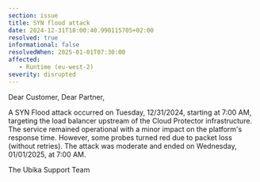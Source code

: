 ```yaml
--- 
section: issue 
title: SYN flood attack 
date: 2024-12-31T18:00:40.990115705+02:00 
resolved: true 
informational: false 
resolvedWhen: 2025-01-01T07:30:00
affected: 
   - Runtime (eu-west-2) 
severity: disrupted 
--- 
```

Dear Customer, Dear Partner,

A SYN Flood attack occurred on Tuesday, 12/31/2024, starting at 7:00 AM, targeting the load balancer upstream of the Cloud Protector infrastructure.
The service remained operational with a minor impact on the platform's response time. However, some probes turned red due to packet loss (without retries).
The attack was moderate and ended on Wednesday, 01/01/2025, at 7:00 AM.

The Ubika Support Team
